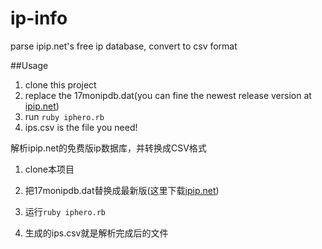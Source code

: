 # ip-info

parse ipip.net's free ip database, convert to csv format

##Usage

1. clone this project
2. replace the 17monipdb.dat(you can fine the newest release version at [ipip.net](https://www.ipip.net/index.html#down))
3. run `ruby iphero.rb`
4. ips.csv is the file you need!


解析ipip.net的免费版ip数据库，并转换成CSV格式


1. clone本项目

2. 把17monipdb.dat替换成最新版(这里下载[ipip.net](https://www.ipip.net/index.html#down))

3. 运行```ruby iphero.rb```

4. 生成的ips.csv就是解析完成后的文件
